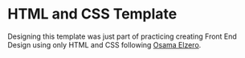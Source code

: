 # HTML and CSS Template
Designing this template was just part of practicing creating Front End Design using only HTML and CSS
following [Osama Elzero](https://www.youtube.com/c/ElzeroInfo/playlists).

